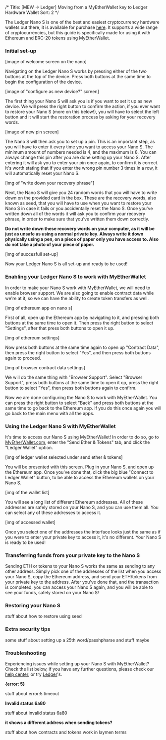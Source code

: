 /*
Title: [MEW -> Ledger]  Moving from a MyEtherWallet key to Ledger Hardware Wallet
Sort: 2
*/

The Ledger Nano S is one of the best and easiest cryptocurrency hardware wallets out there, it is available for purchase [here](https://www.ledgerwallet.com/r/fa4b?path=/products/). It supports a wide range of cryptocurrencies, but this guide is specifically made for using it with Ethereum and ERC-20 tokens using MyEtherWallet.

###  Initial set-up
[image of welcome screen on the nano]

Navigating on the Ledger Nano S works by pressing either of the two buttons at the top of the device. Press both buttons at the same time to begin the configuration of the device.

[image of "configure as new device?" screen]

The first thing your Nano S will ask you is if you want to set it up as new device. We will press the right button to confirm the action, if you ever want to restore your Nano S (more on this below!), you will have to select the left button and it will start the restoration process by asking for your recovery words.

[image of new pin screen]

The Nano S will then ask you to set up a pin. This is an important step, as you will have to enter it every time you want to access your Nano S. The minimum amount of numbers needed is 4, and the maximum is 8. You can always change this pin after you are done setting up your Nano S. After entering it will ask you to enter your pin once again, to confirm it is correct. It's worth stating that if you enter the wrong pin number 3 times in a row, it will automatically reset your Nano S.

[img of "write down your recovery phrase"]

Next, the Nano S will give you 24 random words that you will have to write down on the provided card in the box. These are the recovery words, also known as seed, that you will have to use when you want to restore your Nano S in case it fails or you accidentally reset the Nano S. Once you've written down all of the words it will ask you to confirm your recovery phrase, in order to make sure that you've written them down correctly.

**Do not write down these recovery words on your computer, as it will be just as unsafe as using a normal private key. Always write it down physically using a pen, on a piece of paper only you have access to. Also do not take a photo of your piece of paper.**

[img of succesfull set-up]

Now your Ledger Nano S is all set-up and ready to be used!

###  Enabling your Ledger Nano S to work with MyEtherWallet

In order to make your Nano S work with MyEtherWallet, we will need to enable browser support. We are also going to enable contract data while we're at it, so we can have the ability to create token transfers as well.

[img of ethereum app on nano s]

First of all, open up the Ethereum app by navigating to it, and pressing both buttons at the same time to open it. Then press the right button to select "Settings", after that press both buttons to open it up.

[img of ethereum settings]

Now press both buttons at the same time again to open up "Contract Data", then press the right button to select "Yes", and then press both buttons again to proceed.

[img of browser contract data settings]

We will do the same thing with "Browser Support". Select "Browser Support", press both buttons at the same time to open it op, press the right button to select "Yes", then press both buttons again to confirm.

Now we are done configuring the Nano S to work with MyEtherWallet. You can press the right button to select "Back" and press both buttons at the same time to go back to the Ethereum app. If you do this once again you will go back to the main menu with all the apps.

### Using the Ledger Nano S with MyEtherWallet

It's time to access our Nano S using MyEtherWallet! In order to do so, go to [MyEtherWallet.com](https://www.myetherwallet.com/), enter the "Send Ether & Tokens" tab, and click the "Ledger Wallet" option.

[img of ledger wallet selected under send ether & tokens]

You will be presented with this screen. Plug in your Nano S, and open up the Ethereum app. Once you've done that, click the big blue "Connect to Ledger Wallet" button, to be able to access the Ethereum wallets on your Nano S.

[img of the wallet list]

You will see a long list of different Ethereum addresses. All of these addresses are safely stored on your Nano S, and you can use them all. You can select any of these addresses to access it.

[img of accessed wallet]

Once you select one of the addresses the interface looks just the same as if you were to enter your private key to access it, it's no different. Your Nano S is ready to be used!

### Transferring funds from your private key to the Nano S

Sending ETH or tokens to your Nano S works the same as sending to any other address. Simply pick one of the addresses of the list when you access your Nano S, copy the Ethereum address, and send your ETH/tokens from your private key to the address. After you've done that, and the transaction is completed, you can access your Nano S again, and you will be able to see your funds, safely stored on your Nano S!

### Restoring your Nano S

stuff about how to restore using seed

### Extra security tips

some stuff about setting up a 25th word/passhpharse and stuff maybe

### Troubleshooting

Experiencing issues while setting up your Nano S with MyEtherWallet? Check the list below, if you have any further questions, please check our [help center](https://myetherwallet.groovehq.com/help_center), or try [Ledger](http://support.ledgerwallet.com/help_center)'s.

**{error: 5}**

stuff about error:5 timeout

**Invalid status 6a80**

stuff about invalid status 6a80

**it shows a different address when sending tokens?**

stuff about how contracts and tokens work in laymen terms
